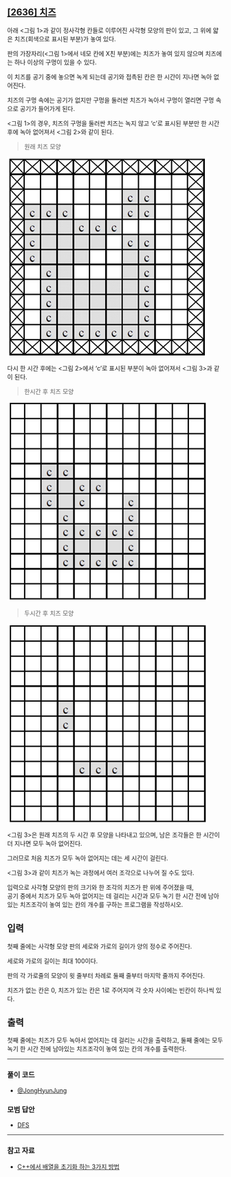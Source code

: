 ## [[2636] 치즈](https://www.acmicpc.net/problem/2636)

아래 <그림 1>과 같이 정사각형 칸들로 이루어진 사각형 모양의 판이 있고, 그 위에 얇은 치즈(회색으로 표시된 부분)가 놓여 있다.

판의 가장자리(<그림 1>에서 네모 칸에 X친 부분)에는 치즈가 놓여 있지 않으며 치즈에는 하나 이상의 구멍이 있을 수 있다.

이 치즈를 공기 중에 놓으면 녹게 되는데 공기와 접촉된 칸은 한 시간이 지나면 녹아 없어진다.

치즈의 구멍 속에는 공기가 없지만 구멍을 둘러싼 치즈가 녹아서 구멍이 열리면 구멍 속으로 공기가 들어가게 된다.

<그림 1>의 경우, 치즈의 구멍을 둘러싼 치즈는 녹지 않고 ‘c’로 표시된 부분만 한 시간 후에 녹아 없어져서 <그림 2>와 같이 된다.

> 원래 치즈 모양

![그림 1](image.png)

다시 한 시간 후에는 <그림 2>에서 ‘c’로 표시된 부분이 녹아 없어져서 <그림 3>과 같이 된다.

> 한시간 후 치즈 모양

![그림 2](image-1.png)

> 두시간 후 치즈 모양

![그림 3](image-2.png)

<그림 3>은 원래 치즈의 두 시간 후 모양을 나타내고 있으며, 남은 조각들은 한 시간이 더 지나면 모두 녹아 없어진다.

그러므로 처음 치즈가 모두 녹아 없어지는 데는 세 시간이 걸린다.

<그림 3>과 같이 치즈가 녹는 과정에서 여러 조각으로 나누어 질 수도 있다.

입력으로 사각형 모양의 판의 크기와 한 조각의 치즈가 판 위에 주어졌을 때,
<br>
공기 중에서 치즈가 모두 녹아 없어지는 데 걸리는 시간과 모두 녹기 한 시간 전에 남아있는 치즈조각이 놓여 있는 칸의 개수를 구하는 프로그램을 작성하시오.

## 입력

첫째 줄에는 사각형 모양 판의 세로와 가로의 길이가 양의 정수로 주어진다. 

세로와 가로의 길이는 최대 100이다. 

판의 각 가로줄의 모양이 윗 줄부터 차례로 둘째 줄부터 마지막 줄까지 주어진다. 

치즈가 없는 칸은 0, 치즈가 있는 칸은 1로 주어지며 각 숫자 사이에는 빈칸이 하나씩 있다.

## 출력

첫째 줄에는 치즈가 모두 녹아서 없어지는 데 걸리는 시간을 출력하고, 둘째 줄에는 모두 녹기 한 시간 전에 남아있는 치즈조각이 놓여 있는 칸의 개수를 출력한다.

---

### 풀이 코드

-   [@JongHyunJung](https://github.com/almond0115/Algorithm-CodingTest/blob/main/BackJoon/2636/jjh.cpp)

### 모범 답안

-   [DFS](https://github.com/almond0115/Algorithm-CodingTest/blob/main/BackJoon/2636/solution_1.cpp)

---

### 참고 자료

-   [C++에서 배열을 초기화 하는 3가지 방법](https://almond0115.tistory.com/entry/C에서-배열을-초기화-하는-3가지-방법)
